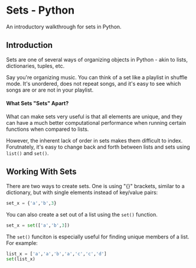 # Sets - Python
An introductory walkthrough for sets in Python.

## Introduction
Sets are one of several ways of organizing objects in Python - akin to lists, dictionaries, tuples, etc.  

Say you're organizing music.  You can think of a set like a playlist in shuffle mode.  It's unordered, does not repeat songs, and it's easy to see which songs are or are not in your playlist.

#### What Sets "Sets" Apart?

What can make sets very useful is that all elements are unique, and they can have a much better computational performance when running certain functions when compared to lists.

However, the inherent lack of order in sets makes them difficult to index.  Forutnately, it's easy to change back and forth between lists and sets using `list()` and `set()`.

## Working With Sets

There are two ways to create sets.  One is using "{}" brackets, similar to a dictionary, but with single elements instead of key/value pairs:
```python
set_x = {'a','b',3}
```

You can also create a set out of a list using the `set()` function.
```python
set_x = set(['a','b',3])
```

The `set()` funciton is especially useful for finding unique members of a list.  For example:
```python
list_x = ['a','a','b','a','c','c','d']
set(list_x)
```
